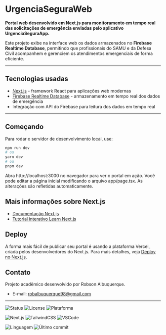 # UrgenciaSeguraWeb

**Portal web desenvolvido em Next.js para monitoramento em tempo real das solicitações de emergência enviadas pelo aplicativo UrgenciaSeguraApp.**

Este projeto exibe na interface web os dados armazenados no **Firebase Realtime Database**, permitindo que profissionais do SAMU e da Defesa Civil acompanhem e gerenciem os atendimentos emergenciais de forma eficiente.

---

## Tecnologias usadas

- [Next.js](https://nextjs.org) - framework React para aplicações web modernas  
- [Firebase Realtime Database](https://firebase.google.com/docs/database) - armazenamento em tempo real dos dados de emergência  
- Integração com API do Firebase para leitura dos dados em tempo real  

---

## Começando

Para rodar o servidor de desenvolvimento local, use:

```bash
npm run dev
# ou
yarn dev
# ou
pnpm dev
```

Abra http://localhost:3000 no navegador para ver o portal em ação.
Você pode editar a página inicial modificando o arquivo app/page.tsx. As alterações são refletidas automaticamente.

## Mais informações sobre Next.js

- [Documentação Next.js](https://nextjs.org/docs)
- [Tutorial interativo Learn Next.js](https://nextjs.org/learn)

## Deploy

A forma mais fácil de publicar seu portal é usando a plataforma Vercel, criada pelos desenvolvedores do Next.js.
Para mais detalhes, veja [Deploy no Next.js](https://nextjs.org/docs/app/getting-started/deploying).

## Contato

Projeto acadêmico desenvolvido por Robson Albuquerque.
- E-mail: robalbuquerque98@gmail.com

---

![Status](https://img.shields.io/badge/Status-Em%20Desenvolvimento-yellow)
![License](https://img.shields.io/badge/Licença-MIT-blue)
![Plataforma](https://img.shields.io/badge/Plataforma-Web-green)

![Next.js](https://img.shields.io/badge/Next.js-13+-black?logo=next.js)
![TailwindCSS](https://img.shields.io/badge/Tailwind_CSS-2.2+-blue?logo=tailwindcss)
![VSCode](https://img.shields.io/badge/Editor-VSCode-blue?logo=visualstudiocode)

![Linguagem](https://img.shields.io/github/languages/top/robsonalbuquerquedev/UrgenciaSeguraWeb)
![Último commit](https://img.shields.io/github/last-commit/robsonalbuquerquedev/UrgenciaSeguraWeb)
